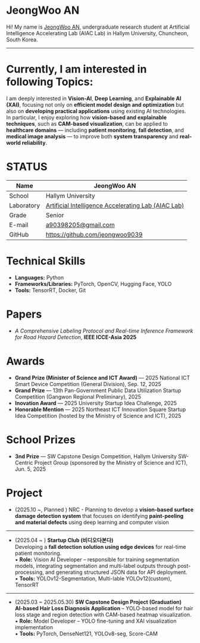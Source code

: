 # JeongWoo AN

Hi! My name is [JeongWoo AN](https://github.com/jeongwoo9039?tab=repositories), undergraduate research student at Artificial Intelligence Accelerating Lab (AIAC Lab) in Hallym University, Chuncheon, South Korea. 
<!--![alt text](https://github.com/yourgithubid/yourgithubid/blob/main/profile.png?raw=true)
-->
---
# Currently, I am interested in following Topics:
I am deeply interested in **Vision-AI**, **Deep Learning**, and **Explainable AI (XAI)**, focusing not only on **efficient model design and optimization** but also on **developing practical applications** using existing AI technologies.  
In particular, I enjoy exploring how **vision-based and explainable techniques**, such as **CAM-based visualization**, can be applied to **healthcare domains** — including **patient monitoring**, **fall detection**, and **medical image analysis** — to improve both **system transparency** and **real-world reliability**.

# STATUS
|Name|JeongWoo AN|
|----|----|
|School|Hallym University|
|Laboratory| [Artificial Intelligence Accelerating Lab (AIAC Lab)](https://sites.google.com/site/embeddedsochallymuniv/project)|
|Grade|Senior|
|E-mail|a90398205@gmail.com|
|GitHub|https://github.com/jeongwoo9039|

# Technical Skills
- **Languages:** Python  
- **Frameworks/Libraries:** PyTorch, OpenCV, Hugging Face, YOLO 
- **Tools:** TensorRT, Docker, Git  

# Papers
- *A Comprehensive Labeling Protocol and Real-time Inference Framework for Road Hazard Detection*, **IEEE ICCE-Asia 2025**

# Awards
- **Grand Prize (Minister of Science and ICT Award)** — 2025 National ICT Smart Device Competition (General Division), Sep. 12, 2025  
- **Grand Prize** — 13th Pan-Government Public Data Utilization Startup Competition (Gangwon Regional Preliminary), 2025
- **Inovation Award** — 2025 University Startup Idea Challenge, 2025
- **Honorable Mention** — 2025 Northeast ICT Innovation Square Startup Idea Competition (hosted by the Ministry of Science and ICT), 2025  


# School Prizes
- **3nd Prize** — SW Capstone Design Competition, Hallym University SW-Centric Project Group (sponsored by the Ministry of Science and ICT), Jun. 5, 2025

# Project
- (2025.10 ~, Planned ) NRC - Planning to develop a **vision-based surface damage detection system** that focuses on identifying **paint-peeling and material defects** using deep learning and computer vision
---
- (2025.04 ~ ) **Startup Club (비디오다본다)**  
  Developing a **fall detection solution using edge devices** for real-time patient monitoring.  
  ▪️ **Role:** Vision AI Developer – responsible for training segmentation models, integrating segmentation and multi-label outputs through post-processing, and generating structured JSON data for API deployment.  
  ▪️ **Tools:** YOLOv12-Segmentation, Multi-lable YOLOv12(custom), TensorRT
---
- (2025.03 ~ 2025.05.30) **SW Capstone Design Project (Graduation)**  
  **AI-based Hair Loss Diagnosis Application** – YOLO-based model for hair loss stage and region detection with CAM-based heatmap visualization.  
  ▪️ **Role:** Model Developer – YOLO fine-tuning and XAI visualization implementation  
  ▪️ **Tools:** PyTorch, DenseNet121, YOLOv8-seg, Score-CAM


